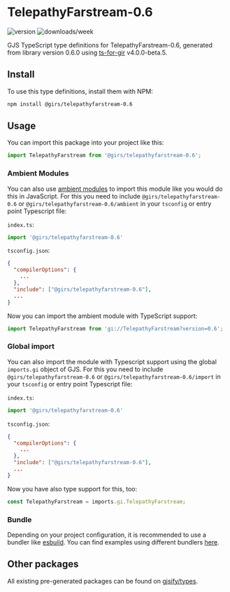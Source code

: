
# TelepathyFarstream-0.6

![version](https://img.shields.io/npm/v/@girs/telepathyfarstream-0.6)
![downloads/week](https://img.shields.io/npm/dw/@girs/telepathyfarstream-0.6)


GJS TypeScript type definitions for TelepathyFarstream-0.6, generated from library version 0.6.0 using [ts-for-gir](https://github.com/gjsify/ts-for-gir) v4.0.0-beta.5.


## Install

To use this type definitions, install them with NPM:
```bash
npm install @girs/telepathyfarstream-0.6
```

## Usage

You can import this package into your project like this:
```ts
import TelepathyFarstream from '@girs/telepathyfarstream-0.6';
```

### Ambient Modules

You can also use [ambient modules](https://github.com/gjsify/ts-for-gir/tree/main/packages/cli#ambient-modules) to import this module like you would do this in JavaScript.
For this you need to include `@girs/telepathyfarstream-0.6` or `@girs/telepathyfarstream-0.6/ambient` in your `tsconfig` or entry point Typescript file:

`index.ts`:
```ts
import '@girs/telepathyfarstream-0.6'
```

`tsconfig.json`:
```json
{
  "compilerOptions": {
    ...
  },
  "include": ["@girs/telepathyfarstream-0.6"],
  ...
}
```

Now you can import the ambient module with TypeScript support: 

```ts
import TelepathyFarstream from 'gi://TelepathyFarstream?version=0.6';
```

### Global import

You can also import the module with Typescript support using the global `imports.gi` object of GJS.
For this you need to include `@girs/telepathyfarstream-0.6` or `@girs/telepathyfarstream-0.6/import` in your `tsconfig` or entry point Typescript file:

`index.ts`:
```ts
import '@girs/telepathyfarstream-0.6'
```

`tsconfig.json`:
```json
{
  "compilerOptions": {
    ...
  },
  "include": ["@girs/telepathyfarstream-0.6"],
  ...
}
```

Now you have also type support for this, too:

```ts
const TelepathyFarstream = imports.gi.TelepathyFarstream;
```

### Bundle

Depending on your project configuration, it is recommended to use a bundler like [esbuild](https://esbuild.github.io/). You can find examples using different bundlers [here](https://github.com/gjsify/ts-for-gir/tree/main/examples).

## Other packages

All existing pre-generated packages can be found on [gjsify/types](https://github.com/gjsify/types).

